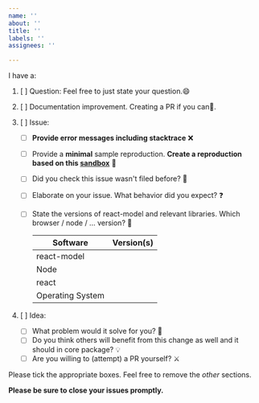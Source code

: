 ```yaml
---
name: ''
about: ''
title: ''
labels: ''
assignees: ''

---
```


I have a:

1. [ ] Question: Feel free to just state your question.😄

2. [ ] Documentation improvement.  Creating a PR if you can👏.

2. [ ] Issue:

    * [ ] **Provide error messages including stacktrace** ❌

    * [ ] Provide a **minimal** sample reproduction. **Create a reproduction based on this [sandbox](https://codesandbox.io/s/moyxon99jx)** 🚀
    * [ ] Did you check this issue wasn't filed before? 🤔

    * [ ] Elaborate on your issue. What behavior did you expect? ❓

    * [ ] State the versions of react-model and relevant libraries. Which browser / node / ... version? 🚧

      | Software         | Version(s) |
      | ---------------- | ---------- |
      | react-model           |  |
      | Node             |  |
      | react         |  |
      | Operating System |  |
3. [ ] Idea:
    * [ ] What problem would it solve for you? 🐛
    * [ ] Do you think others will benefit from this change as well and it should in core package? 💡
    * [ ] Are you willing to (attempt) a PR yourself? ⚔

Please tick the appropriate boxes. Feel free to remove the _other_ sections.

**Please be sure to close your issues promptly.**
